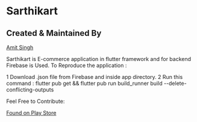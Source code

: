 # Sarthikart
## Created & Maintained By

[Amit Singh](https://github.com/amitsingh6391) 


Sarthikart is E-commerce application in flutter framework and for backend Firebase is Used.
To Reproduce the application :

1 Download .json file from Firebase and inside app directory.
2 Run this command : flutter pub get && flutter pub run build_runner build --delete-conflicting-outputs


Feel Free to Contribute:

[Found on Play Store](https://play.google.com/store/apps/details?id=com.app.Sarthikart) 
